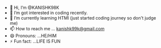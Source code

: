 - 👋 Hi, I’m @KANISHK98K
- 👀 I’m got interested in coding recently. 
- 🌱 I’m currently learning HTMl (just started coding journey so don't judge me)
- 📫 How to reach me ... kanishk99k@gmail.com
- 😄 Pronouns: ...HE/HIM
- ⚡ Fun fact: ...LIFE IS FUN

<!---
KANISHK98K/KANISHK98K is a ✨ special ✨ repository because its `README.md` (this file) appears on your GitHub profile.
You can click the Preview link to take a look at your changes.
--->
